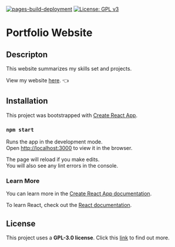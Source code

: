 [![pages-build-deployment](https://github.com/PhilipZubel/portfolio/actions/workflows/pages/pages-build-deployment/badge.svg?branch=gh-pages)](https://github.com/PhilipZubel/portfolio/actions/workflows/pages/pages-build-deployment)
[![License: GPL v3](https://img.shields.io/badge/License-GPLv3-blue.svg)](https://www.gnu.org/licenses/gpl-3.0)

# Portfolio Website

## Descripton

This website summarizes my skills set and projects.

View my website [here](https://philipzubel.github.io/portfolio/).  👈 

## Installation

This project was bootstrapped with [Create React App](https://github.com/facebook/create-react-app).

### `npm start`

Runs the app in the development mode.\
Open [http://localhost:3000](http://localhost:3000) to view it in the browser.

The page will reload if you make edits.\
You will also see any lint errors in the console.

### Learn More

You can learn more in the [Create React App documentation](https://facebook.github.io/create-react-app/docs/getting-started).

To learn React, check out the [React documentation](https://reactjs.org/).


## License

This project uses a <b>GPL-3.0 license</b>. Click this [link](https://github.com/PhilipZubel/portfolio/blob/main/LICENSE) to find out more.


